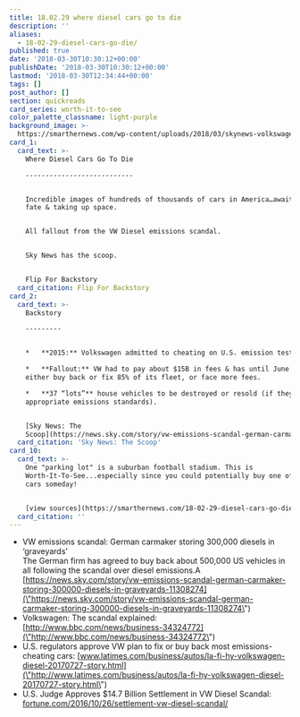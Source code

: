 ```yaml
---
title: 18.02.29 where diesel cars go to die
description: ''
aliases:
  - 18-02-29-diesel-cars-go-die/
published: true
date: '2018-03-30T10:30:12+00:00'
publishDate: '2018-03-30T10:30:12+00:00'
lastmod: '2018-03-30T12:34:44+00:00'
tags: []
post_author: []
section: quickreads
card_series: worth-it-to-see
color_palette_classname: light-purple
background_image: >-
  https://smarthernews.com/wp-content/uploads/2018/03/skynews-volkswagen-california_4267839-1.jpg
card_1:
  card_text: >-
    Where Diesel Cars Go To Die

    ---------------------------


    Incredible images of hundreds of thousands of cars in America…awaiting their
    fate & taking up space.


    All fallout from the VW Diesel emissions scandal.


    Sky News has the scoop.


    Flip For Backstory
  card_citation: Flip For Backstory
card_2:
  card_text: >-
    Backstory

    ---------


    *   **2015:** Volkswagen admitted to cheating on U.S. emission tests.

    *   **Fallout:** VW had to pay about $15B in fees & has until June 2019 to
    either buy back or fix 85% of its fleet, or face more fees.

    *   **37 “lots”** house vehicles to be destroyed or resold (if they meet
    appropriate emissions standards).


    [Sky News: The
    Scoop](https://news.sky.com/story/vw-emissions-scandal-german-carmaker-storing-300000-diesels-in-graveyards-11308274)
  card_citation: 'Sky News: The Scoop'
card_10:
  card_text: >-
    One "parking lot" is a suburban football stadium. This is
    Worth-It-To-See...especially since you could potentially buy one of these
    cars someday!


    [view sources](https://smarthernews.com/18-02-29-diesel-cars-go-die/)
  card_citation: ''
---
```

*   VW emissions scandal: German carmaker storing 300,000 diesels in ‘graveyards’  
    The German firm has agreed to buy back about 500,000 US vehicles in all following the scandal over diesel emissions.A [https://news.sky.com/story/vw-emissions-scandal-german-carmaker-storing-300000-diesels-in-graveyards-11308274](\"https://news.sky.com/story/vw-emissions-scandal-german-carmaker-storing-300000-diesels-in-graveyards-11308274\")
*   Volkswagen: The scandal explained: [http://www.bbc.com/news/business-34324772](\"http://www.bbc.com/news/business-34324772\")
*   U.S. regulators approve VW plan to fix or buy back most emissions-cheating cars: [www.latimes.com/business/autos/la-fi-hy-volkswagen-diesel-20170727-story.html](\"http://www.latimes.com/business/autos/la-fi-hy-volkswagen-diesel-20170727-story.html\")
*   U.S. Judge Approves $14.7 Billion Settlement in VW Diesel Scandal: [fortune.com/2016/10/26/settlement-vw-diesel-scandal/](\"http://fortune.com/2016/10/26/settlement-vw-diesel-scandal/\")
